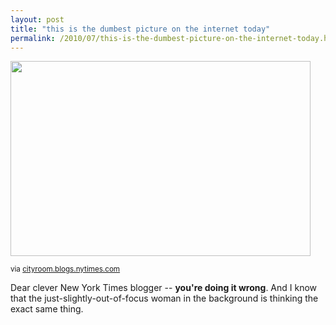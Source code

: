 ```yaml
---
layout: post
title: "this is the dumbest picture on the internet today"
permalink: /2010/07/this-is-the-dumbest-picture-on-the-internet-today.html
---
```


<img class=" at-xid-6a00d8341c4f5f53ef01348543c07f970c" height="312" src="http://sippey.typepad.com/.a/6a00d8341c4f5f53ef01348543c07f970c-pi" width="480" />

<p><small>via <a href="http://cityroom.blogs.nytimes.com/2010/07/06/triumph-of-the-egg/?ref=todayspaper">cityroom.blogs.nytimes.com</a></small></p>

<p>Dear clever New York Times blogger -- <b>you&#39;re doing it wrong</b>.  And I know that  the just-slightly-out-of-focus woman in the background is thinking the exact same thing.</p>


